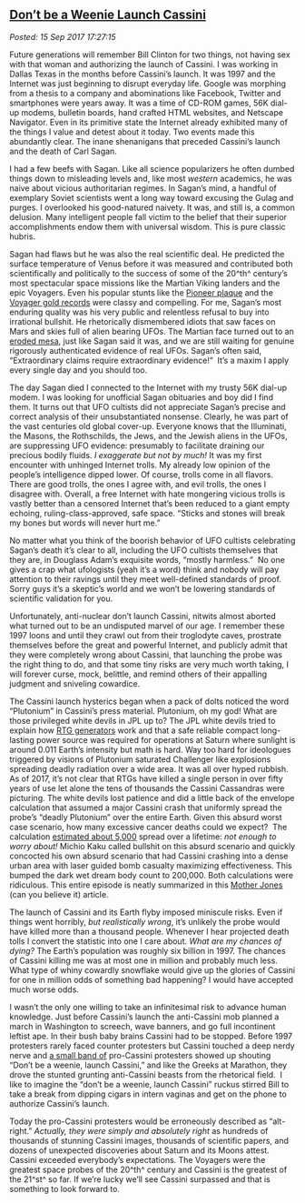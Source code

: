  
[Don’t be a Weenie Launch Cassini](http://analyzethedatanotthedrivel.org/2017/09/15/dont-be-a-weenie-launch-cassini/)
---------------------------------------------------------------------------------------------------------

*Posted: 15 Sep 2017 17:27:15*

Future generations will remember Bill Clinton for two things, not having
sex with that woman and authorizing the launch of Cassini. I was working
in Dallas Texas in the months before Cassini’s launch. It was 1997 and
the Internet was just beginning to disrupt everyday life. Google was
morphing from a thesis to a company and abominations like Facebook,
Twitter and smartphones were years away. It was a time of CD-ROM games,
56K dial-up modems, bulletin boards, hand crafted HTML websites, and
Netscape Navigator. Even in its primitive state the Internet already
exhibited many of the things I value and detest about it today. Two
events made this abundantly clear. The inane shenanigans that preceded
Cassini’s launch and the death of Carl Sagan.

I had a few beefs with Sagan. Like all science popularizers he often
dumbed things down to misleading levels and, like most *western*
academics, he was naive about vicious authoritarian regimes. In Sagan’s
mind, a handful of exemplary Soviet scientists went a long way toward
excusing the Gulag and purges. I overlooked his good-natured naivety. It
was, and still is, a common delusion. Many intelligent people fall
victim to the belief that their superior accomplishments endow them with
universal wisdom. This is pure classic hubris.

Sagan had flaws but he was also the real scientific deal. He predicted
the surface temperature of Venus before it was measured and contributed
both scientifically and politically to the success of some of the 20^th^
century’s most spectacular space missions like the Martian Viking
landers and the epic Voyagers. Even his popular stunts like the [Pioneer
plaque](https://www.space.com/17651-pioneer-10.html) and the [Voyager
gold records](https://voyager.jpl.nasa.gov/golden-record/) were classy
and compelling. For me, Sagan’s most enduring quality was his very
public and relentless refusal to buy into irrational bullshit. He
rhetorically dismembered idiots that saw faces on Mars and skies full of
alien bearing UFOs. The Martian face turned out to an [eroded
mesa](https://science.nasa.gov/science-news/science-at-nasa/2001/ast24may_1/),
just like Sagan said it was, and we are still waiting for genuine
rigorously authenticated evidence of real UFOs. Sagan’s often said,
“Extraordinary claims require extraordinary evidence!”  It’s a maxim I
apply every single day and you should too.

The day Sagan died I connected to the Internet with my trusty 56K
dial-up modem. I was looking for unofficial Sagan obituaries and boy did
I find them. It turns out that UFO cultists did not appreciate Sagan’s
precise and correct analysis of their unsubstantiated nonsense. Clearly,
he was part of the vast centuries old global cover-up. Everyone knows
that the Illuminati, the Masons, the Rothschilds, the Jews, and the
Jewish aliens in the UFOs, are suppressing UFO evidence: presumably to
facilitate draining our precious bodily fluids. *I exaggerate but not by
much!* It was my first encounter with unhinged Internet trolls. My
already low opinion of the people’s intelligence dipped lower. Of
course, trolls come in all flavors. There are good trolls, the ones I
agree with, and evil trolls, the ones I disagree with. Overall, a free
Internet with hate mongering vicious trolls is vastly better than a
censored Internet that’s been reduced to a giant empty echoing,
ruling-class-approved, safe space. “Sticks and stones will break my
bones but words will never hurt me.”

No matter what you think of the boorish behavior of UFO cultists
celebrating Sagan’s death it’s clear to all, including the UFO cultists
themselves that they are, in Douglass Adam’s exquisite words, “mostly
harmless.”  No one gives a crap what ufologists (yeah it’s a word) think
and nobody will pay attention to their ravings until they meet
well-defined standards of proof. Sorry guys it’s a skeptic’s world and
we won’t be lowering standards of scientific validation for you.

Unfortunately, anti-nuclear don’t launch Cassini, nitwits almost aborted
what turned out to be an undisputed marvel of our age. I remember these
1997 loons and until they crawl out from their troglodyte caves,
prostrate themselves before the great and powerful Internet, and
publicly admit that they were completely wrong about Cassini, that
launching the probe was the right thing to do, and that some tiny risks
are very much worth taking, I will forever curse, mock, belittle, and
remind others of their appalling judgment and sniveling cowardice.

The Cassini launch hysterics began when a pack of dolts noticed the word
“Plutonium” in Cassini’s press material. Plutonium, oh my god! What are
those privileged white devils in JPL up to? The JPL white devils tried
to explain how [RTG
generators](https://saturn.jpl.nasa.gov/radioisotope-thermoelectric-generator/)
work and that a safe reliable compact long-lasting power source was
required for operations at Saturn where sunlight is around 0.011 Earth’s
intensity but math is hard. Way too hard for ideologues triggered by
visions of Plutonium saturated Challenger like explosions spreading
deadly radiation over a wide area. It was all over hyped rubbish. As of
2017, it’s not clear that RTGs have killed a single person in over fifty
years of use let alone the tens of thousands the Cassini Cassandras were
picturing. The white devils lost patience and did a little back of the
envelope calculation that assumed a major Cassini crash that uniformly
spread the probe’s “deadly Plutonium” over the entire Earth. Given this
absurd worst case scenario, how many excessive cancer deaths could we
expect?  The calculation [estimated about
5,000](https://en.wikipedia.org/wiki/Cassini%E2%80%93Huygens) spread
over a lifetime: *not enough to worry about!* Michio Kaku called
bullshit on this absurd scenario and quickly concocted his own absurd
scenario that had Cassini crashing into a dense urban area with laser
guided bomb casualty maximizing effectiveness. This bumped the dark wet
dream body count to 200,000. Both calculations were ridiculous. This
entire episode is neatly summarized in this [Mother
Jones](http://www.motherjones.com/politics/1997/09/cassini-controversy/)
(can you believe it) article.

The launch of Cassini and its Earth flyby imposed miniscule risks. Even
if things went horribly, *but realistically wrong*, it’s unlikely the
probe would have killed more than a thousand people. Whenever I hear
projected death tolls I convert the statistic into one I care about.
*What are my chances of dying?* The Earth’s population was roughly six
billion in 1997. The chances of Cassini killing me was at most one in
million and probably much less. What type of whiny cowardly snowflake
would give up the glories of Cassini for one in million odds of
something bad happening? I would have accepted much worse odds.

I wasn’t the only one willing to take an infinitesimal risk to advance
human knowledge. Just before Cassini’s launch the anti-Cassini mob
planned a march in Washington to screech, wave banners, and go full
incontinent leftist ape. In their bush baby brains Cassini had to be
stopped. Before 1997 protesters rarely faced counter protesters but
Cassini touched a deep nerdy nerve and [a small band
of](http://www.animatedsoftware.com/cassini/nltrs/nltr0050.htm)
pro-Cassini protesters showed up shouting “Don’t be a weenie, launch
Cassini,” and like the Greeks at Marathon, they drove the stunted
grunting anti-Cassini beasts from the rhetorical field.  I like to
imagine the “don’t be a weenie, launch Cassini” ruckus stirred Bill to
take a break from dipping cigars in intern vaginas and get on the phone
to authorize Cassini’s launch.

Today the pro-Cassini protesters would be erroneously described as
“alt-right.” *Actually, they were simply and absolutely right* as
hundreds of thousands of stunning Cassini images, thousands of
scientific papers, and dozens of unexpected discoveries about Saturn and
its Moons attest. Cassini exceeded everybody’s expectations. The
Voyagers were the greatest space probes of the 20^th^ century and
Cassini is the greatest of the 21^st^ so far. If we’re lucky we’ll see
Cassini surpassed and that is something to look forward to.
